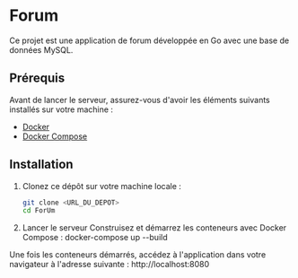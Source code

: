 # Forum

Ce projet est une application de forum développée en Go avec une base de données MySQL.

## Prérequis

Avant de lancer le serveur, assurez-vous d'avoir les éléments suivants installés sur votre machine :

- [Docker](https://www.docker.com/)
- [Docker Compose](https://docs.docker.com/compose/)

## Installation

1. Clonez ce dépôt sur votre machine locale :
   ```bash
   git clone <URL_DU_DEPOT>
   cd ForUm

2. Lancer le serveur
Construisez et démarrez les conteneurs avec Docker Compose :
    docker-compose up --build

Une fois les conteneurs démarrés, accédez à l'application dans votre navigateur à l'adresse suivante :
    http://localhost:8080
